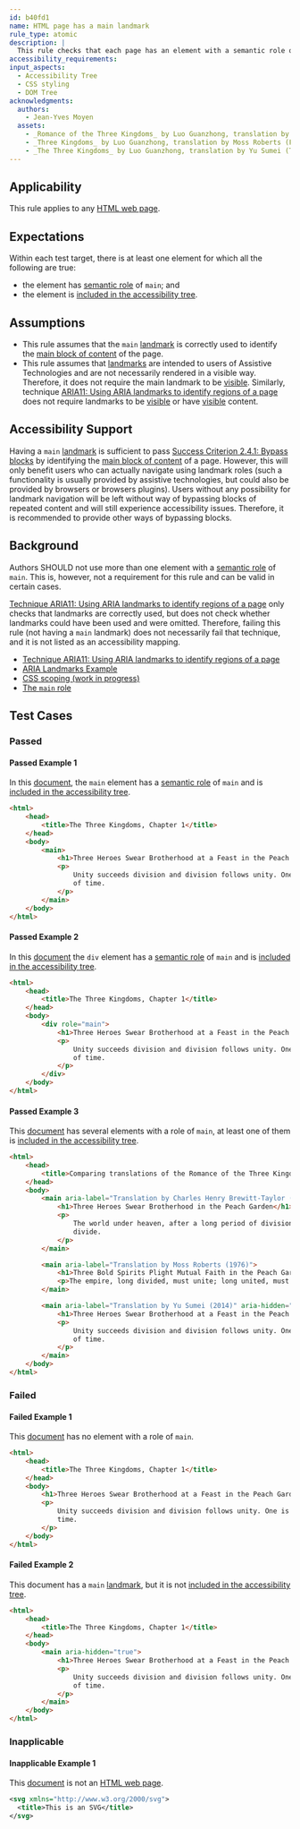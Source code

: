 ```yaml
---
id: b40fd1
name: HTML page has a main landmark
rule_type: atomic
description: |
  This rule checks that each page has an element with a semantic role of `main`
accessibility_requirements:
input_aspects:
  - Accessibility Tree
  - CSS styling
  - DOM Tree
acknowledgments:
  authors:
    - Jean-Yves Moyen
  assets:
    - _Romance of the Three Kingdoms_ by Luo Guanzhong, translation by Charles Henry Brewitt-Taylor (Tuttle Publishing, 1925, ISBN 9780804834674)
    - _Three Kingdoms_ by Luo Guanzhong, translation by Moss Roberts (Foreign Language Press, 1976, ISBN 7-119-00590-1)
    - _The Three Kingdoms_ by Luo Guanzhong, translation by Yu Sumei (Tuttle publishing, 2014, ISBN 9780804843935)
---
```


## Applicability

This rule applies to any [HTML web page][].

## Expectations

Within each test target, there is at least one element for which all the following are true:

- the element has [semantic role][] of `main`; and
- the element is [included in the accessibility tree][].

## Assumptions

- This rule assumes that the `main` [landmark][] is correctly used to identify the [main block of content][] of the page.
- This rule assumes that [landmarks][landmark] are intended to users of Assistive Technologies and are not necessarily rendered in a visible way. Therefore, it does not require the main landmark to be [visible][]. Similarly, technique [ARIA11: Using ARIA landmarks to identify regions of a page][tech aria11] does not require landmarks to be [visible][] or have [visible][] content.

## Accessibility Support

Having a `main` [landmark][] is sufficient to pass [Success Criterion 2.4.1: Bypass blocks][sc241] by identifying the [main block of content][] of a page. However, this will only benefit users who can actually navigate using landmark roles (such a functionality is usually provided by assistive technologies, but could also be provided by browsers or browsers plugins). Users without any possibility for landmark navigation will be left without way of bypassing blocks of repeated content and will still experience accessibility issues. Therefore, it is recommended to provide other ways of bypassing blocks.

## Background

Authors SHOULD not use more than one element with a [semantic role][] of `main`. This is, however, not a requirement for this rule and can be valid in certain cases.

[Technique ARIA11: Using ARIA landmarks to identify regions of a page][tech aria11] only checks that landmarks are correctly used, but does not check whether landmarks could have been used and were omitted. Therefore, failing this rule (not having a `main` landmark) does not necessarily fail that technique, and it is not listed as an accessibility mapping.

- [Technique ARIA11: Using ARIA landmarks to identify regions of a page][tech aria11]
- [ARIA Landmarks Example](https://www.w3.org/TR/wai-aria-practices/examples/landmarks/index.html)
- [CSS scoping (work in progress)](https://drafts.csswg.org/css-scoping/)
- [The `main` role](https://www.w3.org/TR/wai-aria-1.1/#main)

## Test Cases

### Passed

#### Passed Example 1

In this [document][], the `main` element has a [semantic role][] of `main` and is [included in the accessibility tree][].

```html
<html>
	<head>
		<title>The Three Kingdoms, Chapter 1</title>
	</head>
	<body>
		<main>
			<h1>Three Heroes Swear Brotherhood at a Feast in the Peach Garden</h1>
			<p>
				Unity succeeds division and division follows unity. One is bound to be replaced by the other after a long span
				of time.
			</p>
		</main>
	</body>
</html>
```

#### Passed Example 2

In this [document][] the `div` element has a [semantic role][] of `main` and is [included in the accessibility tree][].

```html
<html>
	<head>
		<title>The Three Kingdoms, Chapter 1</title>
	</head>
	<body>
		<div role="main">
			<h1>Three Heroes Swear Brotherhood at a Feast in the Peach Garden</h1>
			<p>
				Unity succeeds division and division follows unity. One is bound to be replaced by the other after a long span
				of time.
			</p>
		</div>
	</body>
</html>
```

#### Passed Example 3

This [document][] has several elements with a role of `main`, at least one of them is [included in the accessibility tree][].

```html
<html>
	<head>
		<title>Comparing translations of the Romance of the Three Kingdoms, Chapter one</title>
	</head>
	<body>
		<main aria-label="Translation by Charles Henry Brewitt-Taylor (1925)" aria-hidden="true">
			<h1>Three Heroes Swear Brotherhood in the Peach Garden</h1>
			<p>
				The world under heaven, after a long period of division, tends to unite; after a long period of union, tends to
				divide.
			</p>
		</main>

		<main aria-label="Translation by Moss Roberts (1976)">
			<h1>Three Bold Spirits Plight Mutual Faith in the Peach Garden</h1>
			<p>The empire, long divided, must unite; long united, must divide. Thus it has ever been.</p>
		</main>

		<main aria-label="Translation by Yu Sumei (2014)" aria-hidden="true">
			<h1>Three Heroes Swear Brotherhood at a Feast in the Peach Garden</h1>
			<p>
				Unity succeeds division and division follows unity. One is bound to be replaced by the other after a long span
				of time.
			</p>
		</main>
	</body>
</html>
```

### Failed

#### Failed Example 1

This [document][] has no element with a role of `main`.

```html
<html>
	<head>
		<title>The Three Kingdoms, Chapter 1</title>
	</head>
	<body>
		<h1>Three Heroes Swear Brotherhood at a Feast in the Peach Garden</h1>
		<p>
			Unity succeeds division and division follows unity. One is bound to be replaced by the other after a long span of
			time.
		</p>
	</body>
</html>
```

#### Failed Example 2

This document has a `main` [landmark][], but it is not [included in the accessibility tree][].

```html
<html>
	<head>
		<title>The Three Kingdoms, Chapter 1</title>
	</head>
	<body>
		<main aria-hidden="true">
			<h1>Three Heroes Swear Brotherhood at a Feast in the Peach Garden</h1>
			<p>
				Unity succeeds division and division follows unity. One is bound to be replaced by the other after a long span
				of time.
			</p>
		</main>
	</body>
</html>
```

### Inapplicable

#### Inapplicable Example 1

This [document][] is not an [HTML web page][].

```svg
<svg xmlns="http://www.w3.org/2000/svg">
  <title>This is an SVG</title>
</svg>
```

[document]: https://dom.spec.whatwg.org/#concept-document 'DOM definition of Document'
[html web page]: #web-page-html 'Definition of Web Page (HTML)'
[included in the accessibility tree]: #included-in-the-accessibility-tree 'Definition of Included in the Accessibility Tree'
[landmark]: https://www.w3.org/TR/wai-aria-1.1/#landmark_roles 'List of Landmark Roles'
[main block of content]: #main-block-of-content 'Definition of Main Block of Content'
[sc241]: https://www.w3.org/TR/WCAG21/#bypass-blocks 'Success Criterion 2.4.1 Bypass Blocks'
[semantic role]: #semantic-role 'Definition of Semantic Role'
[tech aria11]: https://www.w3.org/WAI/WCAG21/Techniques/aria/ARIA11 'Technique ARIA11: Using ARIA Landmarks to Identify Regions of a Page'
[visible]: #visible 'Definition of Visible'
